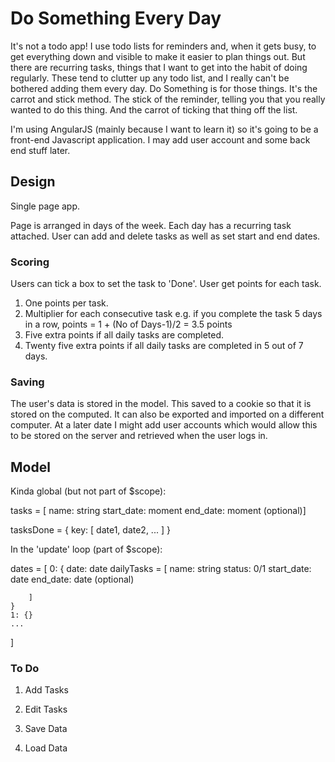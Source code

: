 # Do Something Every Day

It's not a todo app! I use todo lists for reminders and, when it gets busy, to get everything down and visible to make it easier to plan things out. But there are recurring tasks, things that I want to get into the habit of doing regularly. These tend to clutter up any todo list, and I really can't be bothered adding them every day. Do Something is for those things. It's the carrot and stick method. The stick of the reminder, telling you that you really wanted to do this thing. And the carrot of ticking that thing off the list.

I'm using AngularJS (mainly because I want to learn it) so it's going to be a front-end Javascript application. I may add user account and some back end stuff later.

## Design

Single page app.

Page is arranged in days of the week. Each day has a recurring task attached. User can add and delete tasks as well as set start and end dates.

### Scoring

Users can tick a box to set the task to 'Done'. User get points for each task.

1. One points per task.
2. Multiplier for each consecutive task e.g. if you complete the task 5 days in a row, points = 1 + (No of Days-1)/2 = 3.5 points
3. Five extra points if all daily tasks are completed.
4. Twenty five extra points if all daily tasks are completed in 5 out of 7 days.

### Saving

The user's data is stored in the model. This saved to a cookie so that it is stored on the computed. It can also be exported and imported on a different computer. At a later date I might add user accounts which would allow this to be stored on the server and retrieved when the user logs in.


## Model

Kinda global (but not part of $scope):

tasks = [
    name:       string
    start_date: moment
    end_date:   moment (optional)]

tasksDone = {
    key: [
        date1,
        date2,
        ...
    ]
}

In the 'update' loop (part of $scope):

dates = [
    0: {
        date: date
        dailyTasks = [
            name: string
            status: 0/1
            start_date: date
            end_date: date (optional)

        ]
    }
    1: {}
    ...
]


### To Do

1. Add Tasks

2. Edit Tasks
3. Save Data
4. Load Data





